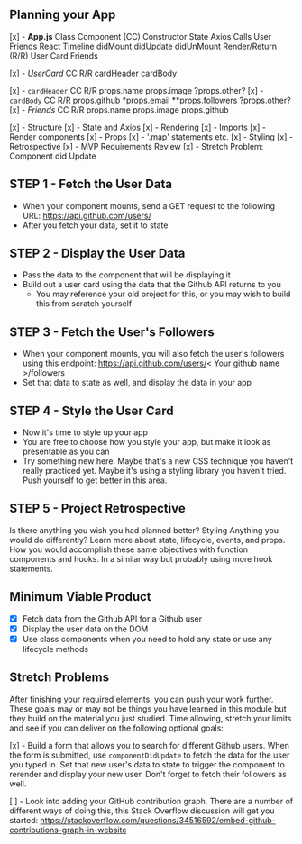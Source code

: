 ## Planning your App

[x] - **App.js**
    Class Component (CC)
        Constructor 
            State
            Axios Calls
                User
                Friends
            React Timeline
                didMount
                didUpdate
                didUnMount
        Render/Return (R/R)
            User Card
            Friends

[x] - *UserCard*
    CC
        R/R
            cardHeader
            cardBody

[x] - `cardHeader`
    CC
        R/R
            props.name
            props.image
            ?props.other?
[x] - `cardBody`
    CC
        R/R
            props.github
            *props.email
            **props.followers
            ?props.other?
[x] - *Friends*
    CC
        R/R
            props.name
            props.image
            props.github

[x] - Structure
[x] - State and Axios
[x] - Rendering 
    [x] - Imports
    [x] - Render components
    [x] - Props
    [x] - '.map' statements etc.
[x] - Styling
[x] - Retrospective
[x] - MVP Requirements Review
[x] - Stretch Problem: Component did Update



## STEP 1 - Fetch the User Data

- When your component mounts, 
    send a GET request to the following URL: https://api.github.com/users/<your name>
- After you fetch your data, set it to state

## STEP 2 - Display the User Data

- Pass the data to the component that will be displaying it
- Build out a user card using the data that the Github API returns to you
  - You may reference your old project for this, or you may wish to build this from scratch yourself

## STEP 3 - Fetch the User's Followers

- When your component mounts, you will also fetch the user's followers using this endpoint:
  https://api.github.com/users/< Your github name >/followers
- Set that data to state as well, and display the data in your app

## STEP 4 - Style the User Card

- Now it's time to style up your app
- You are free to choose how you style your app, but make it look as presentable as you can
- Try something new here. Maybe that's a new CSS technique you haven't really practiced yet. Maybe it's using a styling library you haven't tried. Push yourself to get better in this area.

## STEP 5 - Project Retrospective

 Is there anything you wish you had planned better? 
    Styling
 Anything you would do differently?
    Learn more about state, lifecycle, events, and props.
 How you would accomplish these same objectives with function components and hooks.
    In a similar way but probably using more hook statements.

## Minimum Viable Product

- [x] Fetch data from the Github API for a Github user
- [x] Display the user data on the DOM
- [x] Use class components when you need to hold any state or use any lifecycle methods

## Stretch Problems

After finishing your required elements, you can push your work further. These goals may or may not be things you have learned in this module but they build on the material you just studied. Time allowing, stretch your limits and see if you can deliver on the following optional goals:

[x] - Build a form that allows you to search for different Github users. When the form is submitted, use `componentDidUpdate` to fetch the data for the user you typed in. Set that new user's data to state to trigger the component to rerender and display your new user. Don't forget to fetch their followers as well.

[ ] - Look into adding your GitHub contribution graph. There are a number of different ways of doing this, this Stack Overflow discussion will get you started: https://stackoverflow.com/questions/34516592/embed-github-contributions-graph-in-website
